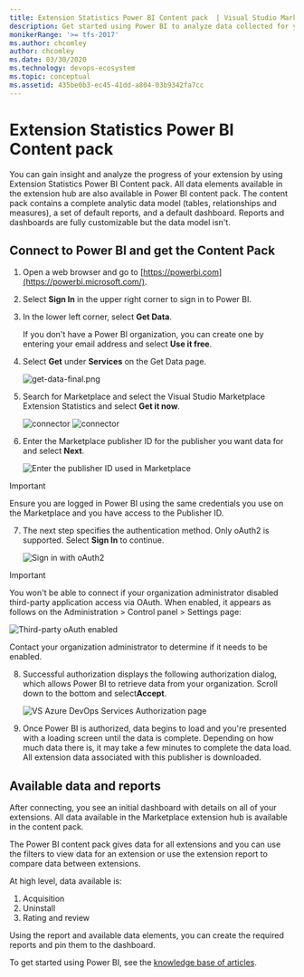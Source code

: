 ```yaml
---
title: Extension Statistics Power BI Content pack  | Visual Studio Marketplace
description: Get started using Power BI to analyze data collected for your extension on Visual Studio Marketplace 
monikerRange: '>= tfs-2017'
ms.author: chcomley
author: chcomley
ms.date: 03/30/2020
ms.technology: devops-ecosystem
ms.topic: conceptual
ms.assetid: 435be0b3-ec45-41dd-a804-03b9342fa7cc
---
```


# Extension Statistics Power BI Content pack

You can gain insight and analyze the progress of your extension by using Extension Statistics Power BI Content pack. All data elements available in the extension hub are also available in Power BI content pack.
The content pack contains a complete analytic data model (tables, relationships and measures), a set of default reports, and a default dashboard. Reports and dashboards are fully customizable but the data model isn't.

## Connect to Power BI and get the Content Pack

1.  Open a web browser and go to [https://powerbi.com](https://powerbi.microsoft.com/).

2.  Select **Sign In** in the upper right corner to sign in to Power BI.

3.  In the lower left corner, select **Get Data**.

    If you don't have a Power BI organization, you can create one by entering your email address and select **Use it free**.

4.  Select **Get** under **Services** on the Get Data page.

    ![get-data-final.png](media/get-data-final.png)

5.  Search for Marketplace and select the Visual Studio Marketplace Extension Statistics and select **Get it now**.

    ![connector](media/search.png)
    ![connector](media/content-pack-details.png)

6.  Enter the Marketplace publisher ID for the publisher you want data for and select **Next**.

    ![Enter the publisher ID used in Marketplace](media/addpublisherid.png)

> [!IMPORTANT]
> Ensure you are logged in Power BI using the same credentials you use on the Marketplace and you have access to the Publisher ID.

7.  The next step specifies the authentication method. Only oAuth2 is supported. Select **Sign In** to continue.

    ![Sign in with oAuth2](media/connect-to-vs-team-services-auth.png)

> [!IMPORTANT]
> You won't be able to connect if your organization administrator disabled third-party application access via OAuth. When enabled, it appears as follows on the Administration > Control panel > Settings page:

![Third-party oAuth enabled](media/Screen5.png)

Contact your organization administrator to determine if it needs to be enabled.

8.  Successful authorization displays the following authorization dialog, which allows Power BI to retrieve data from your organization. Scroll down to the bottom and select**Accept**.

    ![VS Azure DevOps Services Authorization page](media/Screen6.png)

9.  Once Power BI is authorized, data begins to load and you're presented with a loading screen until the data is complete. Depending on how much data there is, it may take a few minutes to complete the data load. All extension data associated with this publisher is downloaded.

## Available data and reports

After connecting, you see an initial dashboard with details on all of your extensions. All data available in the Marketplace extension hub is available in the content pack.

The Power BI content pack gives data for all extensions and you can use the filters to view data for an extension or use the extension report to compare data between extensions.

At high level, data available is:

1.  Acquisition
2.  Uninstall
3.  Rating and review

Using the report and available data elements, you can create the required reports and pin them to the dashboard.

To get started using Power BI, see the [knowledge base of articles](https://support.powerbi.com/).
